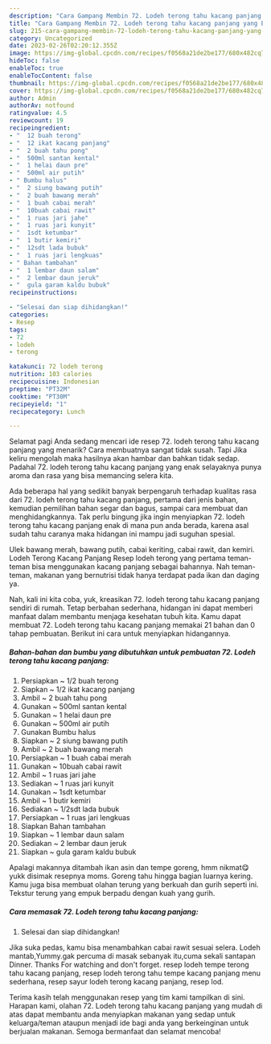 ```yaml
---
description: "Cara Gampang Membin 72. Lodeh terong tahu kacang panjang yang Enak Banget}"
title: "Cara Gampang Membin 72. Lodeh terong tahu kacang panjang yang Enak Banget}"
slug: 215-cara-gampang-membin-72-lodeh-terong-tahu-kacang-panjang-yang-enak-banget
category: Uncategorized
date: 2023-02-26T02:20:12.355Z
image: https://img-global.cpcdn.com/recipes/f0568a21de2be177/680x482cq70/72-lodeh-terong-tahu-kacang-panjang-foto-resep-utama.jpg
hideToc: false
enableToc: true
enableTocContent: false
thumbnail: https://img-global.cpcdn.com/recipes/f0568a21de2be177/680x482cq70/72-lodeh-terong-tahu-kacang-panjang-foto-resep-utama.jpg
cover: https://img-global.cpcdn.com/recipes/f0568a21de2be177/680x482cq70/72-lodeh-terong-tahu-kacang-panjang-foto-resep-utama.jpg
author: Admin
authorAv: notfound
ratingvalue: 4.5
reviewcount: 19
recipeingredient:
- "  12 buah terong"
- "  12 ikat kacang panjang"
- "  2 buah tahu pong"
- "  500ml santan kental"
- "  1 helai daun pre"
- "  500ml air putih"
- " Bumbu halus"
- "  2 siung bawang putih"
- "  2 buah bawang merah"
- "  1 buah cabai merah"
- "  10buah cabai rawit"
- "  1 ruas jari jahe"
- "  1 ruas jari kunyit"
- "  1sdt ketumbar"
- "  1 butir kemiri"
- "  12sdt lada bubuk"
- "  1 ruas jari lengkuas"
- " Bahan tambahan"
- "  1 lembar daun salam"
- "  2 lembar daun jeruk"
- "  gula garam kaldu bubuk"
recipeinstructions:

- "Selesai dan siap dihidangkan!"
categories:
- Resep
tags:
- 72
- lodeh
- terong

katakunci: 72 lodeh terong 
nutrition: 103 calories
recipecuisine: Indonesian
preptime: "PT32M"
cooktime: "PT30M"
recipeyield: "1"
recipecategory: Lunch

---
```



Selamat pagi Anda sedang mencari ide resep 72. lodeh terong tahu kacang panjang yang menarik? Cara membuatnya sangat tidak susah. Tapi Jika keliru mengolah maka hasilnya akan hambar dan bahkan tidak sedap. Padahal 72. lodeh terong tahu kacang panjang yang enak selayaknya punya aroma dan rasa yang bisa memancing selera kita.


Ada beberapa hal yang sedikit banyak berpengaruh terhadap kualitas rasa dari 72. lodeh terong tahu kacang panjang, pertama dari jenis bahan, kemudian pemilihan bahan segar dan bagus, sampai cara membuat dan menghidangkannya. Tak perlu bingung jika ingin menyiapkan 72. lodeh terong tahu kacang panjang enak di mana pun anda berada, karena asal sudah tahu caranya maka hidangan ini mampu jadi suguhan spesial.

Ulek bawang merah, bawang putih, cabai keriting, cabai rawit, dan kemiri. Lodeh Terong Kacang Panjang Resep lodeh terong yang pertama teman-teman bisa menggunakan kacang panjang sebagai bahannya. Nah teman-teman, makanan yang bernutrisi tidak hanya terdapat pada ikan dan daging ya.


Nah, kali ini kita coba, yuk, kreasikan 72. lodeh terong tahu kacang panjang sendiri di rumah. Tetap berbahan sederhana, hidangan ini dapat memberi manfaat dalam membantu menjaga kesehatan tubuh kita. Kamu dapat membuat 72. Lodeh terong tahu kacang panjang memakai 21 bahan dan 0 tahap pembuatan. Berikut ini cara untuk menyiapkan hidangannya.

<!--inarticleads1-->

##### Bahan-bahan dan bumbu yang dibutuhkan untuk pembuatan 72. Lodeh terong tahu kacang panjang:

1. Persiapkan  ~ 1/2 buah terong
1. Siapkan  ~ 1/2 ikat kacang panjang
1. Ambil  ~ 2 buah tahu pong
1. Gunakan  ~ 500ml santan kental
1. Gunakan  ~ 1 helai daun pre
1. Gunakan  ~ 500ml air putih
1. Gunakan  Bumbu halus
1. Siapkan  ~ 2 siung bawang putih
1. Ambil  ~ 2 buah bawang merah
1. Persiapkan  ~ 1 buah cabai merah
1. Gunakan  ~ 10buah cabai rawit
1. Ambil  ~ 1 ruas jari jahe
1. Sediakan  ~ 1 ruas jari kunyit
1. Gunakan  ~ 1sdt ketumbar
1. Ambil  ~ 1 butir kemiri
1. Sediakan  ~ 1/2sdt lada bubuk
1. Persiapkan  ~ 1 ruas jari lengkuas
1. Siapkan  Bahan tambahan
1. Siapkan  ~ 1 lembar daun salam
1. Sediakan  ~ 2 lembar daun jeruk
1. Siapkan  ~ gula garam kaldu bubuk


Apalagi makannya ditambah ikan asin dan tempe goreng, hmm nikmat😋 yukk disimak resepnya moms. Goreng tahu hingga bagian luarnya kering. Kamu juga bisa membuat olahan terung yang berkuah dan gurih seperti ini. Tekstur terung yang empuk berpadu dengan kuah yang gurih. 

<!--inarticleads2-->

##### Cara memasak 72. Lodeh terong tahu kacang panjang:


1. Selesai dan siap dihidangkan!

Jika suka pedas, kamu bisa menambahkan cabai rawit sesuai selera. Lodeh mantab,Yummy.gak percuma di masak sebanyak itu,cuma sekali santapan Dinner. Thanks For watching and don&#39;t forget. resep lodeh tempe terong tahu kacang panjang, resep lodeh terong tahu tempe kacang panjang menu sederhana, resep sayur lodeh terong kacang panjang, resep lod. 

Terima kasih telah menggunakan resep yang tim kami tampilkan di sini. Harapan kami, olahan 72. Lodeh terong tahu kacang panjang yang mudah di atas dapat membantu anda menyiapkan makanan yang sedap untuk keluarga/teman ataupun menjadi ide bagi anda yang berkeinginan untuk berjualan makanan. Semoga bermanfaat dan selamat mencoba!
